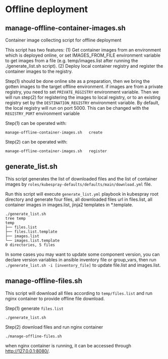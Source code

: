 # Offline deployment

## manage-offline-container-images.sh

Container image collecting script for offline deployment

This script has two features:
(1) Get container images from an environment which is deployed online, or set IMAGES_FROM_FILE
    environment variable to get images from a file (e.g. temp/images.list after running the
    ./generate_list.sh script).
(2) Deploy local container registry and register the container images to the registry.

Step(1) should be done online site as a preparation, then we bring the gotten images
to the target offline environment. if images are from a private registry,
you need to set `PRIVATE_REGISTRY` environment variable.
Then we will run step(2) for registering the images to local registry, or to an existing
registry set by the `DESTINATION_REGISTRY` environment variable. By default, the local registry
will run on port 5000. This can be changed with the `REGISTRY_PORT` environment variable

Step(1) can be operated with:

```shell
manage-offline-container-images.sh   create
```

Step(2) can be operated with:

```shell
manage-offline-container-images.sh   register
```

## generate_list.sh

This script generates the list of downloaded files and the list of container images by `roles/kubespray-defaults/defaults/main/download.yml` file.

Run this script will execute `generate_list.yml` playbook in kubespray root directory and generate four files,
all downloaded files url in files.list, all container images in images.list, jinja2 templates in *.template.

```shell
./generate_list.sh
tree temp
temp
├── files.list
├── files.list.template
├── images.list
└── images.list.template
0 directories, 5 files
```

In some cases you may want to update some component version, you can declare version variables in ansible inventory file or group_vars,
then run `./generate_list.sh -i [inventory_file]` to update file.list and images.list.

## manage-offline-files.sh

This script will download all files according to `temp/files.list` and run nginx container to provide offline file download.

Step(1) generate `files.list`

```shell
./generate_list.sh
```

Step(2) download files and run nginx container

```shell
./manage-offline-files.sh
```

when nginx container is running, it can be accessed through <http://127.0.0.1:8080/>.
